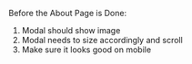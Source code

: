 Before the About Page is Done:

1. Modal should show image
1. Modal needs to size accordingly and scroll
1. Make sure it looks good on mobile
